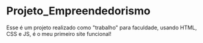 ﻿# Projeto_Empreendedorismo

Esse é um projeto realizado como "trabalho" para faculdade, usando HTML, CSS e JS, é o meu primeiro site funcional!
